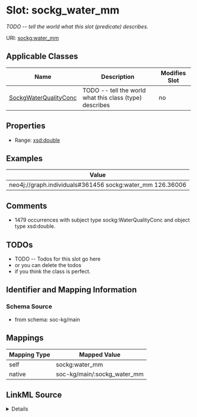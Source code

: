 

# Slot: sockg_water_mm


_TODO -- tell the world what this slot (predicate) describes._





URI: [sockg:water_mm](http://www.semanticweb.org/sockg/ontologies/2024/0/soil-carbon-ontology/water_mm)



<!-- no inheritance hierarchy -->





## Applicable Classes

| Name | Description | Modifies Slot |
| --- | --- | --- |
| [SockgWaterQualityConc](../classes/SockgWaterQualityConc.md) | TODO -- tell the world what this class (type) describes |  no  |







## Properties

* Range: [xsd:double](http://www.w3.org/2001/XMLSchema#double)






## Examples

| Value |
| --- |
| neo4j://graph.individuals#361456 sockg:water_mm 126.36006 |

## Comments

* 1479 occurrences with subject type sockg:WaterQualityConc and object type xsd:double.

## TODOs

* TODO -- Todos for this slot go here
* or you can delete the todos
* if you think the class is perfect.

## Identifier and Mapping Information







### Schema Source


* from schema: soc-kg/main




## Mappings

| Mapping Type | Mapped Value |
| ---  | ---  |
| self | sockg:water_mm |
| native | soc-kg/main/:sockg_water_mm |




## LinkML Source

<details>
```yaml
name: sockg_water_mm
description: TODO -- tell the world what this slot (predicate) describes.
todos:
- TODO -- Todos for this slot go here
- or you can delete the todos
- if you think the class is perfect.
comments:
- 1479 occurrences with subject type sockg:WaterQualityConc and object type xsd:double.
examples:
- value: neo4j://graph.individuals#361456 sockg:water_mm 126.36006
from_schema: soc-kg/main
rank: 1000
slot_uri: sockg:water_mm
alias: sockg_water_mm
domain_of:
- sockg_WaterQualityConc
range: double

```
</details>